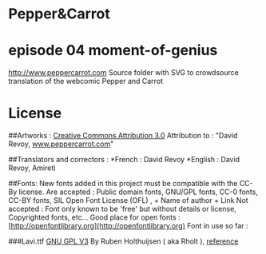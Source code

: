 # Pepper&Carrot
# episode 04 moment-of-genius
http://www.peppercarrot.com
Source folder with SVG to crowdsource 
translation of the webcomic Pepper and Carrot 

License
=======

##Artworks : 
[Creative Commons Attribution 3.0](https://creativecommons.org/licenses/by/3.0/)
Attribution to : "David Revoy, www.peppercarrot.com"

##Translators and correctors : 
*French : David Revoy
*English : David Revoy, Amireti

##Fonts:
New fonts added in this project must be compatible with the CC-By license.
Are accepted : Public domain fonts, GNU/GPL fonts, CC-0 fonts, CC-BY fonts, SIL Open Font License (OFL) ,  + Name of author + Link
Not accepted : Font only known to be 'free' but without details or license, Copyrighted fonts, etc...
Good place for open fonts : [http://openfontlibrary.org](http://openfontlibrary.org)
Font in use so far :

###Lavi.ttf
[GNU GPL V3](http://www.gnu.org/copyleft/gpl.html)
By Ruben Holthuijsen ( aka Rholt ), [reference](http://www.dafont.com/lavi.font)

